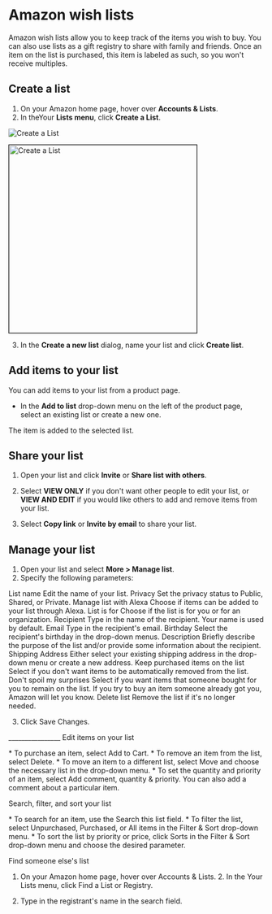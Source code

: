 # Amazon wish lists

Amazon wish lists allow you to keep track of the items you wish to buy.
You can also use lists as a gift registry to share with family and
friends. Once an item on the list is purchased, this item is labeled as
such, so you won't receive multiples.

## Create a list

1. On your Amazon home page, hover over **Accounts & Lists**. 
2. In theYour **Lists menu**, click **Create a List**.
 
  ![Create a List](https://github.com/Penguin-The-Great/User-Instructions-Amazon-Wish-List/assets/109430722/071b6ead-d281-4a60-89f6-58a0fc425b6a)
  
  <img style='border:1px solid #000000' src="https://github.com/Penguin-The-Great/User-Instructions-Amazon-Wish-List/assets/109430722/071b6ead-d281-4a60-89f6-58a0fc425b6a" alt="Create a List " width= "370">
 
3. In the **Create a new list** dialog, name your list and click **Create
list**.

## Add items to your list

You can add items to your list from a product page.

- In the **Add to list** drop-down menu on the left of the product page,
select an existing list or create a new one.

The item is added to the selected list.

## Share your list

1. Open your list and click **Invite** or **Share list with others**.

2. Select **VIEW ONLY** if you don't want other people to edit your list,
or **VIEW AND EDIT** if you would like others to add and remove items from
your list. 
3. Select **Copy link** or **Invite by email** to share your list.

## Manage your list  

1. Open your list and select **More > Manage list**. 
2. Specify the following parameters:

List name Edit the name of your list. Privacy Set the privacy status to
Public, Shared, or Private. Manage list with Alexa Choose if items can
be added to your list through Alexa. List is for Choose if the list is
for you or for an organization. Recipient Type in the name of the
recipient. Your name is used by default. Email Type in the recipient's
email. Birthday Select the recipient's birthday in the drop-down menus.
Description Briefly describe the purpose of the list and/or provide some
information about the recipient. Shipping Address Either select your
existing shipping address in the drop-down menu or create a new address.
Keep purchased items on the list Select if you don't want items to be
automatically removed from the list. Don't spoil my surprises Select if
you want items that someone bought for you to remain on the list. If you
try to buy an item someone already got you, Amazon will let you know.
Delete list Remove the list if it's no longer needed.

3. Click Save Changes.

\_\_\_\_\_\_\_\_\_\_\_\_\_\_\_\_ Edit items on your list

\* To purchase an item, select Add to Cart. \* To remove an item from
the list, select Delete. \* To move an item to a different list, select
Move and choose the necessary list in the drop-down menu. \* To set the
quantity and priority of an item, select Add comment, quantity &
priority. You can also add a comment about a particular item.

Search, filter, and sort your list

\* To search for an item, use the Search this list field. \* To filter
the list, select Unpurchased, Purchased, or All items in the Filter &
Sort drop-down menu. \* To sort the list by priority or price, click
Sorts in the Filter & Sort drop-down menu and choose the desired
parameter.

Find someone else's list

 1. On your Amazon home page, hover over Accounts & Lists. 2. In the
Your Lists menu, click Find a List or Registry.

3. Type in the registrant's name in the search field.
